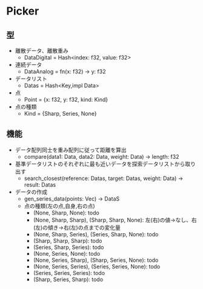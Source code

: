 # Picker

## 型

- 離散データ、離散重み
  - DataDigital = Hash<index: f32, value: f32>
- 連続データ
  - DataAnalog = fn(x: f32) -> y: f32
- データリスト
  - Datas = Hash<Key,impl Data>
- 点
  - Point = {x: f32, y: f32, kind: Kind}
- 点の種類
  - Kind = {Sharp, Series, None}

## 機能

- データ配列同士を重み配列に従って距離を算出
  - compare(data1: Data, data2: Data, weight: Data) -> length: f32
- 基準データリストのそれぞれに最も近いデータを探索データリストから取り出す
  - search_closest(reference: Datas, target: Datas, weight: Data) -> result: Datas
- データの作成
  - gen_series_data(points: Vec<Point>) -> DataS
  - 点の種類(左の点,自身,右の点)
    - (None, Sharp, None): todo
    - (None, Sharp, Sharp), (Sharp, Sharp, None): 左(右)の値→なし、右(左)の傾き→右(左)の点までの変化量
    - (None, Sharp, Series), (Series, Sharp, None): todo
    - (Sharp, Sharp, Sharp): todo
    - (Series, Sharp, Series): todo
    - (None, Series, None): todo
    - (None, Series, Sharp), (Sharp, Series, None): todo
    - (None, Series, Series), (Series, Series, None): todo
    - (Series, Series, Series): todo
    - (Sharp, Series, Sharp): todo
